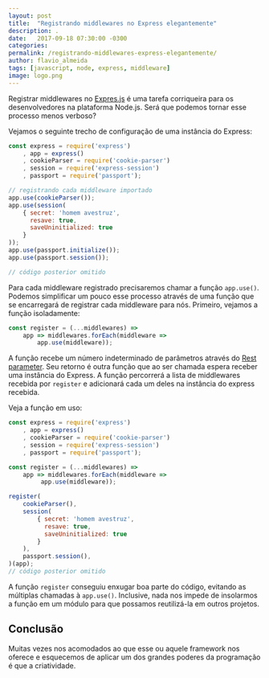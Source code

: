 ```yaml
---
layout: post
title:  "Registrando middlewares no Express elegantemente"
description: .
date:   2017-09-18 07:30:00 -0300
categories:
permalink: /registrando-middlewares-express-elegantemente/
author: flavio_almeida
tags: [javascript, node, express, middleware]
image: logo.png
---
```

Registrar middlewares no <a href="http://expressjs.com/" target="_blank">Expres.js</a> é uma tarefa corriqueira para os desenvolvedores na plataforma Node.js. Será que podemos tornar esse processo menos verboso?

Vejamos o seguinte trecho de configuração de uma instância do Express:

```javascript
const express = require('express')
    , app = express()
    , cookieParser = require('cookie-parser')
    , session = require('express-session')
    , passport = require('passport');

// registrando cada middleware importado
app.use(cookieParser());
app.use(session(
	{ secret: 'homem avestruz', 
	  resave: true, 
	  saveUninitialized: true 
	}
));
app.use(passport.initialize());
app.use(passport.session());

// código posterior omitido
```

Para cada middleware registrado precisaremos chamar a função `app.use()`. Podemos simplificar um pouco esse processo através de uma função que se encarregará de registrar cada middleware para nós. Primeiro, vejamos a função isoladamente:

```javascript
const register = (...middlewares) => 
    app => middlewares.forEach(middleware =>
        app.use(middleware));
```
A função recebe um número indeterminado de parâmetros através do <a href="https://developer.mozilla.org/pt-BR/docs/Web/JavaScript/Reference/Functions/rest_parameters" target="_blank">Rest parameter</a>. Seu retorno é outra função que ao ser chamada espera receber uma instância do Express. A função percorrerá a lista de middlewares recebida por `register` e adicionará cada um deles na instância do express recebida. 

Veja a função em uso:

```javascript
const express = require('express')
    , app = express()
    , cookieParser = require('cookie-parser')
    , session = require('express-session')
    , passport = require('passport');

const register = (...middlewares) => 
    app => middlewares.forEach(middleware =>
         app.use(middleware));

register(
    cookieParser(),
    session(
        { secret: 'homem avestruz', 
          resave: true, 
          saveUninitialized: true 
        }
    ),
    passport.session(),
)(app);
// código posterior omitido
```

A função `register` conseguiu enxugar boa parte do código, evitando as múltiplas chamadas à `app.use()`. Inclusive, nada nos impede de insolarmos a função em um módulo para que possamos reutilizá-la em outros projetos.

## Conclusão

Muitas vezes nos acomodados ao que esse ou aquele framework nos oferece e esquecemos de aplicar um dos grandes poderes da programação é que a criatividade.